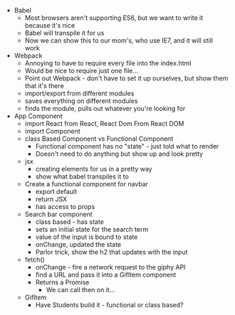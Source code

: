 + Babel    
  + Most browsers aren't supporting ES6, but we want to write it because it's nice  
  + Babel will transpile it for us
  + Now we can show this to our mom's, who use IE7, and it will still work
+ Webpack
  + Annoying to have to require every file into the index.html
  + Would be nice to require just one file...
  + Point out Webpack - don't have to set it up ourselves, but show them that it's there
  + import/export from different modules
  + saves everything on different modules
  + finds the module, pulls out whatever you're looking for
+ App Component
  + import React from React, React Dom From React DOM
  + import Component
  + class Based Component vs Functional Component
    + Functional component has no "state" - just told what to render
    + Doesn't need to do anything but show up and look pretty
  + jsx
    + creating elements for us in a pretty way
    + show what babel transpiles it to
  + Create a functional component for navbar
    + export default
    + return JSX
    + has access to props
  + Search bar component
    + class based - has state
    + sets an initial state for the search term
    + value of the input is bound to state
    + onChange, updated the state
    + Parlor trick, show the h2 that updates with the input
  + fetch()
    + onChange - fire a network request to the giphy API
    + find a URL and pass it into a GifItem component
    + Returns a Promise
      + We can call then on it...
  + GifItem
    + Have Students build it - functional or class based?
